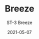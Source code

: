 ---
image_primary: "img/ST_Breeze_Art.jpg"
image_secondary: "img/ST_Breeze_Installation.jpg"
subtitle: "ST-3 Breeze"
tags: 
  - "Wall Coverings"
title: "Breeze"
href: "https://www.areaenvironments.com/order/st3"
designer: "Stephanie Tuckwell"
category: "Wall Coverings"
manufacturer: "Area Environments"
slug: "/manufacturers/area-environments/wall-coverings/stephanie-tuckwell-breeze"
date: "2021-05-07"
---